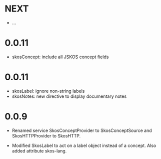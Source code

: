 # NEXT

* ...

# 0.0.11

* skosConcept: include all JSKOS concept fields

# 0.0.11

* skosLabel: ignore non-string labels
* skosNotes: new directive to display documentary notes

# 0.0.9

* Renamed service SkosConceptProvider to SkosConceptSource and
  SkosHTTPProvider to SkosHTTP.

* Modified SkosLabel to act on a label object instead of a concept.
  Also added attribute skos-lang.
